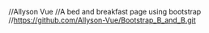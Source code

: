 //Allyson Vue
//A bed and breakfast page using bootstrap
//https://github.com/Allyson-Vue/Bootstrap_B_and_B.git